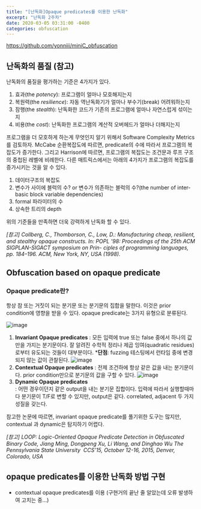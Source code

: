 ```yaml
---
title: "[난독화]Opaque predicates를 이용한 난독화"
excerpt: "난독화 2주차"
date: 2020-03-05 03:31:00 -0400
categories: obfuscation
---
```


https://github.com/yonniii/miniC_obfuscation

## 난독화의 품질 (참고)
난독화의 품질을 평가하는 기준은 4가지가 있다. 
1. 효과(the _potency_): 프로그램이 얼마나 모호해지는지
2. 복원력(the _resilience_): 자동 역난독화기가 얼마나 부수기(break) 어려워하는지
3. 잠행(the _stealth_): 난독화한 코드가 기존의 프로그램에 얼마나 자연스럽게 섞이는지
4. 비용(the _cost_): 난독화한 프로그램의 계산적 오버헤드가 얼마나 더해지는지

프로그램을 더 모호하게 하는게 무엇인지 알기 위해서 Software Complexity Metrics를 검토하자.
McCabe 순환복잡도에 따르면, predicate의 수에 따라서 프로그램의 복잡도가 증가한다. 그리고 Harrison에 따르면, 프로그램의 복잡도는 조건문과 루프 구조의 중첩된 레벨에 비례한다.
다른 매트릭스에서는 아래의 4가지가 프로그램의 복잡도를 증가시키는 것을 알 수 있다.
1. 데이터구조의 복잡도
2. 변수가 사이에 블럭의 수? or 변수가 의존하는 블럭의 수?(the number of inter-basic block variable dependencies)
3. formal 파라미터의 수
4. 상속한 트리의 depth

위의 기준들을 만족하면 더욱 강력하게 난독화 할 수 있다.

_[참고] Collberg, C., Thomborson, C., Low, D.: Manufacturing cheap, resilient, and stealthy opaque constructs. In: POPL ’98: Proceedings of the 25th ACM SIGPLAN-SIGACT symposium on Prin- ciples of programming languages, pp. 184–196. ACM, New York, NY, USA (1998)._


## Obfuscation based on opaque predicate
### Opaque predicate란?
항상 참 또는 거짓이 되는 분기문 또는 분기문의 집합을 말한다. 이것은 prior condition에 영향을 받을 수 있다.
opaque predicate는 3가지 유형으로 분류된다.

![image](https://user-images.githubusercontent.com/33623107/76013114-c846cd00-5f5a-11ea-8db4-51c656d47b15.png)
1. **Invariant Opaque predicates**
    : 모든 입력에 true 또는 false 중에서 하나의 값만을 가지는 분기문이다.
    잘 알려진 수학적 정리나 제곱 잉여(quadratic residues)로부터 유도되는 것들이 대부분이다.
     ***단점**: fuzzing 테스팅에서 런타임 중에 변경되지 않는 값이 관찰된다.
![image](https://user-images.githubusercontent.com/33623107/76013519-5753e500-5f5b-11ea-80d0-80f261ad18de.png)
2. **Contextual Opaque predicates**
    : 전제 조건하에 항상 같은 값을 내는 분기문이다. prior condition만으로 분기문의 값을 구할 수 있다.
![image](https://user-images.githubusercontent.com/33623107/76015050-f548af00-5f5d-11ea-8084-ed9d53ce3def.png)
3. **Dynamic Opaque predicates**    
    : 어떤 경우이던지 같은 output을 내는 분기문 집합이다.
    입력에 따라서 실행할때마다 분기문이 T/F로 변할 수 있지만, output은 같다.
    correlated, adjacent 두 가지 성질을 갖는다.

참고한 논문에 따르면, invariant opaque predicate를 풀기위한 도구는 많지만, contextual 과 dynamic은 탐지하기 어렵다.

_[참고] LOOP: Logic-Oriented Opaque Predicate Detection in Obfuscated Binary Code, Jiang Ming, Dongpeng Xu, Li Wang, and Dinghao Wu The Pennsylvania State University  CCS’15, October 12-16, 2015, Denver, Colorado, USA_


## opaque predicates를 이용한 난독화 방법 구현

- contextual opaque predicates를 이용
(구현거의 끝난 줄 알았는데 오류 발생하여 고치는 중...)
